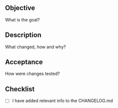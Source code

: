 ## Objective
What is the goal?

## Description
What changed, how and why?

## Acceptance
How were changes tested?

## Checklist
- [ ] I have added relevant info to the CHANGELOG.md
